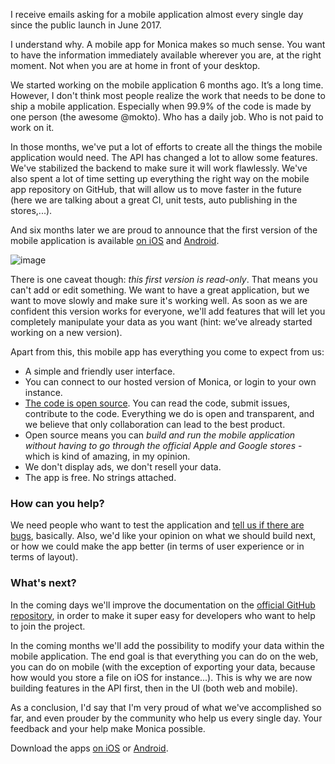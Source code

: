 I receive emails asking for a mobile application almost every single day since the public launch in June 2017.

I understand why. A mobile app for Monica makes so much sense. You want to have the information immediately available wherever you are, at the right moment. Not when you are at home in front of your desktop.

We started working on the mobile application 6 months ago. It’s a long time. However, I don't think most people realize the work that needs to be done to ship a mobile application. Especially when 99.9% of the code is made by one person (the awesome @mokto). Who has a daily job. Who is not paid to work on it.

In those months, we've put a lot of efforts to create all the things the mobile application would need. The API has changed a lot to allow some features. We've stabilized the backend to make sure it will work flawlessly. We've also spent a lot of time setting up everything the right way on the mobile app repository on GitHub, that will allow us to move faster in the future (here we are talking about a great CI, unit tests, auto publishing in the stores,...).

And six months later we are proud to announce that the first version of the mobile application is available [on iOS](https://itunes.apple.com/ca/app/monica-personal-crm/id1339447754?mt=8) and [Android](https://play.google.com/store/apps/details?id=com.monicahq.app).

![image](/img/posts/2018-05-28-mobile-app.png)

There is one caveat though: *this first version is read-only*. That means you can't add or edit something. We want to have a great application, but we want to move slowly and make sure it's working well. As soon as we are confident this version works for everyone, we'll add features that will let you completely manipulate your data as you want (hint: we’ve already started working on a new version).

Apart from this, this mobile app has everything you come to expect from us:

* A simple and friendly user interface.
* You can connect to our hosted version of Monica, or login to your own instance.
* [The code is open source](https://github.com/monicahq/chandler). You can read the code, submit issues, contribute to the code. Everything we do is open and transparent, and we believe that only collaboration can lead to the best product.
* Open source means you can *build and run the mobile application without having to go through the official Apple and Google stores* - which is kind of amazing, in my opinion.
* We don't display ads, we don't resell your data.
* The app is free. No strings attached.

### How can you help?

We need people who want to test the application and [tell us if there are bugs](https://github.com/monicahq/chandler/issues), basically. Also, we'd like your opinion on what we should build next, or how we could make the app better (in terms of user experience or in terms of layout).

### What's next?

In the coming days we'll improve the documentation on the [official GitHub repository](https://github.com/monicahq/chandler), in order to make it super easy for developers who want to help to join the project.

In the coming months we'll add the possibility to modify your data within the mobile application. The end goal is that everything you can do on the web, you can do on mobile (with the exception of exporting your data, because how would you store a file on iOS for instance...). This is why we are now building features in the API first, then in the UI (both web and mobile).

As a conclusion, I'd say that I'm very proud of what we've accomplished so far, and even prouder by the community who help us every single day. Your feedback and your help make Monica possible.

Download the apps [on iOS](https://itunes.apple.com/ca/app/monica-personal-crm/id1339447754?mt=8) or [Android](https://play.google.com/store/apps/details?id=com.monicahq.app).
